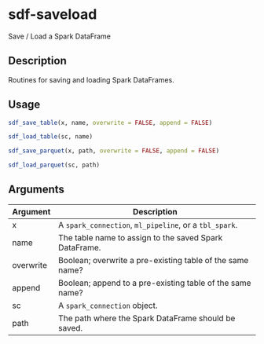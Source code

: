 # sdf-saveload


Save / Load a Spark DataFrame




## Description

Routines for saving and loading Spark DataFrames.





## Usage
```r
sdf_save_table(x, name, overwrite = FALSE, append = FALSE)

sdf_load_table(sc, name)

sdf_save_parquet(x, path, overwrite = FALSE, append = FALSE)

sdf_load_parquet(sc, path)
```




## Arguments


Argument      |Description
------------- |----------------
x | A ``spark_connection``, ``ml_pipeline``, or a ``tbl_spark``.
name | The table name to assign to the saved Spark DataFrame.
overwrite | Boolean; overwrite a pre-existing table of the same name?
append | Boolean; append to a pre-existing table of the same name?
sc | A ``spark_connection`` object.
path | The path where the Spark DataFrame should be saved.






